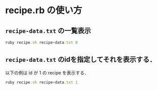 # recipe.rb の使い方


## `recipe-data.txt` の一覧表示

```ruby
ruby recipe.sh recipe-data.txt 0
```


## `recipe-data.txt` のidを指定してそれを表示する．
以下の例は id が 1 の recipe を表示する．

```ruby
ruby recipe.sh recipe-data.txt 1
```
